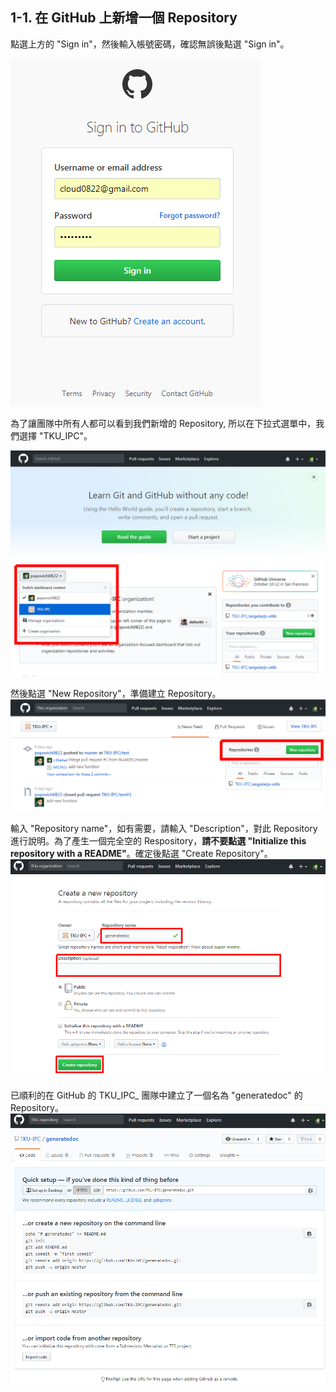 ## 1-1. 在 GitHub 上新增一個 Repository

點選上方的 "Sign in"，然後輸入帳號密碼，確認無誤後點選 "Sign in"。

![](/assets/1-1-1.png)

為了讓團隊中所有人都可以看到我們新增的 Repository, 所以在下拉式選單中，我們選擇 "TKU\_IPC"。

![](/assets/1-1-2.png)

然後點選 "New Repository"，準備建立 Repository。![](/assets/1-1-3.png)

輸入 "Repository name"，如有需要，請輸入 "Description"，對此 Repository 進行說明。為了產生一個完全空的 Respository，**請不要點選 "Initialize this repository with a README"**。確定後點選 "Create Repository"。![](/assets/1-1-4.png)

已順利的在 GitHub 的 TKU_IPC_ 團隊中建立了一個名為 "generatedoc" 的 Repository。![](/assets/1-1-5.png)

